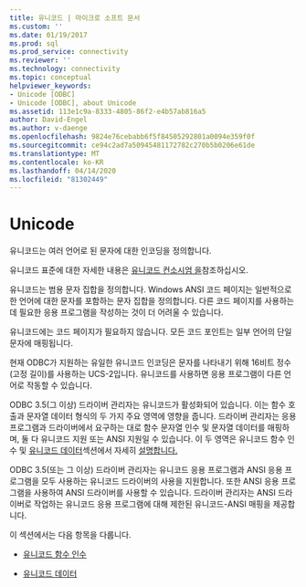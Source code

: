 ```yaml
---
title: 유니코드 | 마이크로 소프트 문서
ms.custom: ''
ms.date: 01/19/2017
ms.prod: sql
ms.prod_service: connectivity
ms.reviewer: ''
ms.technology: connectivity
ms.topic: conceptual
helpviewer_keywords:
- Unicode [ODBC]
- Unicode [ODBC], about Unicode
ms.assetid: 113e1c9a-8333-4805-86f2-e4b57ab816a5
author: David-Engel
ms.author: v-daenge
ms.openlocfilehash: 9824e76cebabb6f5f84505292801a0094e359f0f
ms.sourcegitcommit: ce94c2ad7a50945481172782c270b5b0206e61de
ms.translationtype: MT
ms.contentlocale: ko-KR
ms.lasthandoff: 04/14/2020
ms.locfileid: "81302449"
---
```

# <a name="unicode"></a>Unicode
유니코드는 여러 언어로 된 문자에 대한 인코딩을 정의합니다.  
  
 유니코드 표준에 대한 자세한 내용은 [유니코드 컨소시엄 을](https://www.unicode.org)참조하십시오.  
  
 유니코드는 범용 문자 집합을 정의합니다. Windows ANSI 코드 페이지는 일반적으로 한 언어에 대한 문자를 포함하는 문자 집합을 정의합니다. 다른 코드 페이지를 사용하는 데 필요한 응용 프로그램을 작성하는 것이 더 어려울 수 있습니다.  
  
 유니코드에는 코드 페이지가 필요하지 않습니다. 모든 코드 포인트는 일부 언어의 단일 문자에 매핑됩니다.  
  
 현재 ODBC가 지원하는 유일한 유니코드 인코딩은 문자를 나타내기 위해 16비트 정수(고정 길이)를 사용하는 UCS-2입니다. 유니코드를 사용하면 응용 프로그램이 다른 언어로 작동할 수 있습니다.  
  
 ODBC 3.5(그 이상) 드라이버 관리자는 유니코드가 활성화되어 있습니다. 이는 함수 호출과 문자열 데이터 형식의 두 가지 주요 영역에 영향을 줍니다. 드라이버 관리자는 응용 프로그램과 드라이버에서 요구하는 대로 함수 문자열 인수 및 문자열 데이터를 매핑하며, 둘 다 유니코드 지원 또는 ANSI 지원일 수 있습니다. 이 두 영역은 유니코드 함수 인수 및 [유니코드 데이터](../../../odbc/reference/develop-app/unicode-data.md)섹션에서 자세히 [설명합니다.](../../../odbc/reference/develop-app/unicode-function-arguments.md)  
  
 ODBC 3.5(또는 그 이상) 드라이버 관리자는 유니코드 응용 프로그램과 ANSI 응용 프로그램을 모두 사용하는 유니코드 드라이버의 사용을 지원합니다. 또한 ANSI 응용 프로그램을 사용하여 ANSI 드라이버를 사용할 수 있습니다. 드라이버 관리자는 ANSI 드라이버로 작업하는 유니코드 응용 프로그램에 대해 제한된 유니코드-ANSI 매핑을 제공합니다.  
  
 이 섹션에서는 다음 항목을 다룹니다.  
  
-   [유니코드 함수 인수](../../../odbc/reference/develop-app/unicode-function-arguments.md)  
  
-   [유니코드 데이터](../../../odbc/reference/develop-app/unicode-data.md)
